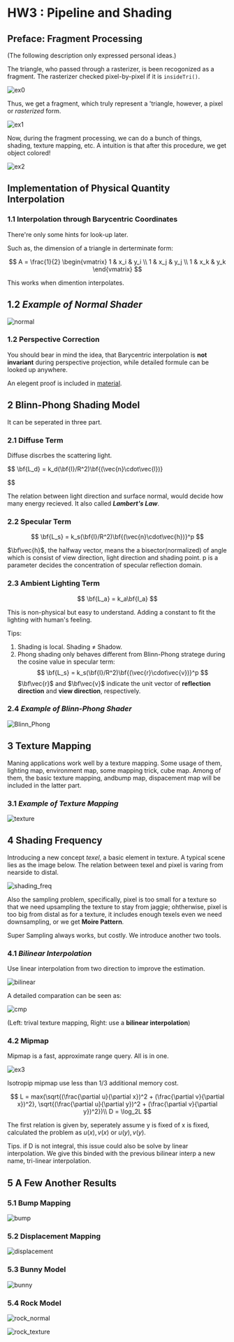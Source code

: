 # HW3 : Pipeline and Shading

## Preface: Fragment Processing

(The following description only expressed personal ideas.)

The triangle, who passed through a rasterizer, is been recogonized as a fragment. The rasterizer checked pixel-by-pixel if it is `insideTri()`. 

![ex0](./image/ex0.png)

Thus, we get a fragment, which truly represent a 'triangle, however, a pixel or *rasterized* form. 

![ex1](./image/ex1.png)

Now, during the fragment processing, we can do a bunch of things, shading, texture mapping, etc. A intuition is that after this procedure, we get object colored!

![ex2](./image/ex2.png)

## Implementation of Physical Quantity Interpolation

### 1.1 Interpolation through Barycentric Coordinates

There're only some hints for look-up later. 

Such as, the dimension of a triangle in derterminate form:

$$
A = \frac{1}{2}
\begin{vmatrix} 
    1 & x_i & y_i \\
    1 & x_j & y_j \\
    1 & x_k & y_k
\end{vmatrix}
$$

This works when dimention interpolates.

## 1.2 ***Example of Normal Shader***
![normal](./image/normal.png)

### 1.2 Perspective Correction

You should bear in mind the idea, that Barycentric interpolation is **not invariant** during perspective projection, while detailed formule can be looked up anywhere.

An elegent proof is included in [material](https://blog.csdn.net/Q_pril/article/details/123598746).

## 2 Blinn-Phong Shading Model

It can be seperated in three part.

### 2.1 Diffuse Term

Diffuse discrbes the scattering light.

$$
    \bf{L_d} = k_d(\bf{I}/R^2)\bf{(\vec{n}\cdot\vec{l})}

$$

The relation between light direction and surface normal, would decide how many energy recieved. It also called ***Lambert's Law***.

### 2.2 Specular Term

$$
    \bf{L_s} = k_s(\bf{I}/R^2)\bf{(\vec{n}\cdot\vec{h})}^p
$$

$\bf\vec{h}$, the halfway vector, means the a bisector(normalized) of angle which is consist of view direction, light direction and shading point. p is a parameter decides the concentration of specular reflection domain.

### 2.3 Ambient Lighting Term

$$
    \bf{L_a} = k_a\bf{I_a}
$$

This is non-physical but easy to understand. Adding a constant to fit the lighting with human's feeling. 


Tips: 
1. Shading is local. Shading ≠ Shadow.
2. Phong shading only behaves different from Blinn-Phong stratege during the cosine value in specular term:
$$
    \bf{L_s} = k_s(\bf{I}/R^2)\bf{(\vec{r}\cdot\vec{v})}^p
$$
$\bf\vec{r}$ and $\bf\vec{v}$ indicate the unit vector of **reflection direction** and **view direction**, respectively.

### 2.4 ***Example of Blinn-Phong Shader***
![Blinn_Phong](./image/blinn-phong.png)

## 3 Texture Mapping

Maning applications work well by a texture mapping. Some usage of them, lighting map, environment map, some mapping trick, cube map. Among of them, the basic texture mapping, andbump map, dispacement map will be included in the latter part.

### 3.1 ***Example of Texture Mapping***
![texture](./image/texture.png)

## 4 Shading Frequency

Introducing a new concept *texel*, a basic element in texture. A typical scene lies as the image below. The relation between texel and pixel is varing from nearside to distal.

![shading_freq](./image/shading_freq.png)

Also the sampling problem, specifically, pixel is too small for a texture so that we need upsampling the texture to stay from jaggie; ohtherwise, pixel is too big from distal as for a texture, it includes enough texels even we need downsampling, or we get **Moire Pattern**.

Super Sampling always works, but costly. We introduce another two tools.

### 4.1 ***Bilinear Interpolation***

Use linear interpolation from two direction to improve the estimation.

![bilinear](./image/bilinear.png)

A detailed comparation can be seen as:

![cmp](./image/cmp.png)

(Left: trival texture mapping, Right: use a **bilinear interpolation**)

### 4.2 Mipmap

Mipmap is a fast, approximate range query.
All is in one.

![ex3](./image/ex3.png)


Isotropip mipmap use less than 1/3 additional memory cost.

$$
    L = max(\sqrt{(\frac{\partial u}{\partial x})^2 + (\frac{\partial v}{\partial x})^2}, \sqrt{(\frac{\partial u}{\partial y})^2 + (\frac{\partial v}{\partial y})^2})\\ 
    D = \log_2L
$$

The first relation is given by, seperately assume y is fixed of x is fixed, calculated the problem as $u(x), v(x)$ or $u(y), v(y)$.

Tips. if D is not integral, this issue could also be solve by linear interpolation. We give this binded with the previous bilinear interp a new name, tri-linear interpolation.

## 5 A Few Another Results

### 5.1 Bump Mapping

![bump](./image/bump.png)

### 5.2 Displacement Mapping

![displacement](./image/displacement.png)

### 5.3 Bunny Model

![bunny](./image/bunny_normal.png)

### 5.4 Rock Model

![rock_normal](./image/rock_normal.png)

![rock_texture](./image/rock_texture.png)
